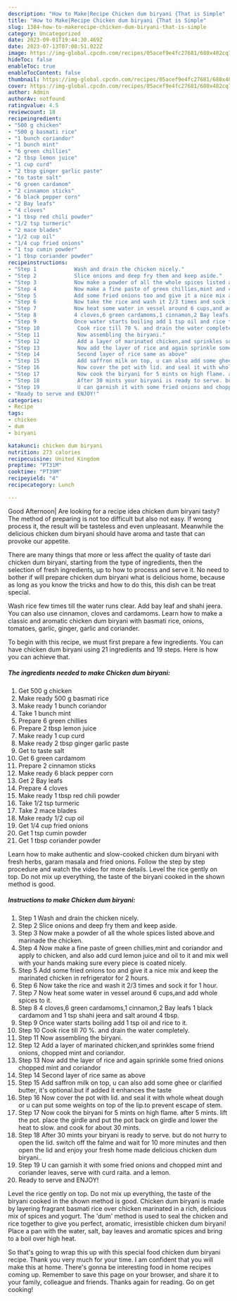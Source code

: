 ```yaml
---
description: "How to Make|Recipe Chicken dum biryani {That is Simple"
title: "How to Make|Recipe Chicken dum biryani {That is Simple"
slug: 1384-how-to-makerecipe-chicken-dum-biryani-that-is-simple
category: Uncategorized
date: 2023-09-01T19:44:30.469Z
date: 2023-07-13T07:08:51.022Z
image: https://img-global.cpcdn.com/recipes/05acef9e4fc27681/680x482cq70/chicken-dum-biryani-recipe-main-photo.jpg
hideToc: false
enableToc: true
enableTocContent: false
thumbnail: https://img-global.cpcdn.com/recipes/05acef9e4fc27681/680x482cq70/chicken-dum-biryani-recipe-main-photo.jpg
cover: https://img-global.cpcdn.com/recipes/05acef9e4fc27681/680x482cq70/chicken-dum-biryani-recipe-main-photo.jpg
author: Admin
authorAv: notfound
ratingvalue: 4.5
reviewcount: 18
recipeingredient:
- "500 g chicken"
- "500 g basmati rice"
- "1 bunch coriandor"
- "1 bunch mint"
- "6 green chillies"
- "2 tbsp lemon juice"
- "1 cup curd"
- "2 tbsp ginger garlic paste"
- "to taste salt"
- "6 green cardamom"
- "2 cinnamon sticks"
- "6 black pepper corn"
- "2 Bay leafs"
- "4 cloves"
- "1 tbsp red chili powder"
- "1/2 tsp turmeric"
- "2 mace blades"
- "1/2 cup oil"
- "1/4 cup fried onions"
- "1 tsp cumin powder"
- "1 tbsp coriander powder"
recipeinstructions:
- "Step 1            Wash and drain the chicken nicely."
- "Step 2            Slice onions and deep fry them and keep aside."
- "Step 3            Now make a powder of all the whole spices listed above.and marinade the chicken."
- "Step 4            Now make a fine paste of green chillies,mint and coriandor and apply to chicken, and also add curd lemon juice and oil to it and mix well with your hands making sure every piece is coated nicely."
- "Step 5            Add some fried onions too and give it a nice mix and keep the marinated chicken in refrigerator for 2 hours."
- "Step 6            Now take the rice and wash it 2/3 times and sock it for 1 hour."
- "Step 7            Now heat some water in vessel around 6 cups,and add whole spices to it."
- "Step 8            4 cloves,6 green cardamoms,1 cinnamon,2 Bay leafs 1 black cardamom and 1 tsp shahi jeera and salt around 4 tbsp."
- "Step 9            Once water starts boiling add 1 tsp oil and rice to it."
- "Step 10            Cook rice till 70 %. and drain the water completely."
- "Step 11            Now assembling the biryani."
- "Step 12            Add a layer of marinated chicken,and sprinkles some friend onions, chopped mint and coriandor."
- "Step 13            Now add the layer of rice and again sprinkle some fried onions chopped mint and coriandor"
- "Step 14            Second layer of rice same as above"
- "Step 15            Add saffron milk on top, u can also add some ghee or clarified butter, it&#39;s optional.but if added it enhances the taste"
- "Step 16            Now cover the pot with lid. and seal it with whole wheat dough or u can put some weights on top of the lip.to prevent escape of stem."
- "Step 17            Now cook the biryani for 5 mints on high flame. after 5 mints. lift the pot. place the girdle and put the pot back on girdle and lower the heat to slow. and cook for about 30 mints."
- "Step 18            After 30 mints your biryani is ready to serve. but do not hurry to open the lid. switch off the falme and wait for 10 more minutes and then open the lid and enjoy your fresh home made delicious chicken dum biryani.."
- "Step 19            U can garnish it with some fried onions and chopped mint and coriander leaves, serve with curd raita. and a lemon."
- "Ready to serve and ENJOY!"
categories:
- Recipe
tags:
- chicken
- dum
- biryani

katakunci: chicken dum biryani 
nutrition: 273 calories
recipecuisine: United Kingdom
preptime: "PT31M"
cooktime: "PT39M"
recipeyield: "4"
recipecategory: Lunch

---
```



Good Afternoon| Are looking for a recipe idea chicken dum biryani tasty? The method of preparing is not too difficult but also not easy. If wrong process it, the result will be tasteless and even unpleasant. Meanwhile the delicious chicken dum biryani should have aroma and taste that can provoke our appetite.






There are many things that more or less affect the quality of taste dari chicken dum biryani, starting from the type of ingredients, then the selection of fresh ingredients, up to how to process and serve it. No need to bother if will prepare chicken dum biryani what is delicious home, because as long as you know the tricks and how to do this, this dish can be treat special.


Wash rice few times till the water runs clear. Add bay leaf and shahi jeera. You can also use cinnamon, cloves and cardamoms. Learn how to make a classic and aromatic chicken dum biryani with basmati rice, onions, tomatoes, garlic, ginger, garlic and coriander.


To begin with this recipe, we must first prepare a few ingredients. You can have chicken dum biryani using 21 ingredients and 19 steps. Here is how you can achieve that.

<!--inarticleads1-->

##### The ingredients needed to make Chicken dum biryani:

1. Get 500 g chicken
1. Make ready 500 g basmati rice
1. Make ready 1 bunch coriandor
1. Take 1 bunch mint
1. Prepare 6 green chillies
1. Prepare 2 tbsp lemon juice
1. Make ready 1 cup curd
1. Make ready 2 tbsp ginger garlic paste
1. Get to taste salt
1. Get 6 green cardamom
1. Prepare 2 cinnamon sticks
1. Make ready 6 black pepper corn
1. Get 2 Bay leafs
1. Prepare 4 cloves
1. Make ready 1 tbsp red chili powder
1. Take 1/2 tsp turmeric
1. Take 2 mace blades
1. Make ready 1/2 cup oil
1. Get 1/4 cup fried onions
1. Get 1 tsp cumin powder
1. Get 1 tbsp coriander powder


Learn how to make authentic and slow-cooked chicken dum biryani with fresh herbs, garam masala and fried onions. Follow the step by step procedure and watch the video for more details. Level the rice gently on top. Do not mix up everything, the taste of the biryani cooked in the shown method is good. 

<!--inarticleads2-->

##### Instructions to make Chicken dum biryani:

1. Step 1            Wash and drain the chicken nicely.
1. Step 2            Slice onions and deep fry them and keep aside.
1. Step 3            Now make a powder of all the whole spices listed above.and marinade the chicken.
1. Step 4            Now make a fine paste of green chillies,mint and coriandor and apply to chicken, and also add curd lemon juice and oil to it and mix well with your hands making sure every piece is coated nicely.
1. Step 5            Add some fried onions too and give it a nice mix and keep the marinated chicken in refrigerator for 2 hours.
1. Step 6            Now take the rice and wash it 2/3 times and sock it for 1 hour.
1. Step 7            Now heat some water in vessel around 6 cups,and add whole spices to it.
1. Step 8            4 cloves,6 green cardamoms,1 cinnamon,2 Bay leafs 1 black cardamom and 1 tsp shahi jeera and salt around 4 tbsp.
1. Step 9            Once water starts boiling add 1 tsp oil and rice to it.
1. Step 10            Cook rice till 70 %. and drain the water completely.
1. Step 11            Now assembling the biryani.
1. Step 12            Add a layer of marinated chicken,and sprinkles some friend onions, chopped mint and coriandor.
1. Step 13            Now add the layer of rice and again sprinkle some fried onions chopped mint and coriandor
1. Step 14            Second layer of rice same as above
1. Step 15            Add saffron milk on top, u can also add some ghee or clarified butter, it&#39;s optional.but if added it enhances the taste
1. Step 16            Now cover the pot with lid. and seal it with whole wheat dough or u can put some weights on top of the lip.to prevent escape of stem.
1. Step 17            Now cook the biryani for 5 mints on high flame. after 5 mints. lift the pot. place the girdle and put the pot back on girdle and lower the heat to slow. and cook for about 30 mints.
1. Step 18            After 30 mints your biryani is ready to serve. but do not hurry to open the lid. switch off the falme and wait for 10 more minutes and then open the lid and enjoy your fresh home made delicious chicken dum biryani..
1. Step 19            U can garnish it with some fried onions and chopped mint and coriander leaves, serve with curd raita. and a lemon.
1. Ready to serve and ENJOY!

Level the rice gently on top. Do not mix up everything, the taste of the biryani cooked in the shown method is good. Chicken dum biryani is made by layering fragrant basmati rice over chicken marinated in a rich, delicious mix of spices and yogurt. The &#39;dum&#39; method is used to seal the chicken and rice together to give you perfect, aromatic, irresistible chicken dum biryani! Place a pan with the water, salt, bay leaves and aromatic spices and bring to a boil over high heat. 

So that's going to wrap this up with this special food chicken dum biryani recipe. Thank you very much for your time. I am confident that you will make this at home. There's gonna be interesting food in home recipes coming up. Remember to save this page on your browser, and share it to your family, colleague and friends. Thanks again for reading. Go on get cooking!
